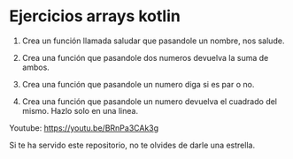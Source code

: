 # Ejercicios arrays kotlin

1. Crea un función llamada saludar que pasandole un nombre, nos salude.

2. Crea una función que pasandole dos numeros devuelva la suma de ambos.

3. Crea una función que pasandole un numero diga si es par o no.

4. Crea una función que pasandole un numero devuelva el cuadrado del mismo. Hazlo solo en una linea.

Youtube: https://youtu.be/BRnPa3CAk3g

Si te ha servido este repositorio, no te olvides de darle una estrella.
